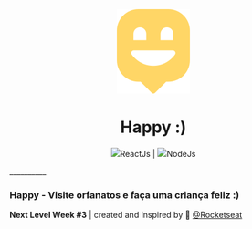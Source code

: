<p align='center'>
  <img src="web/src/images/map-marker.svg">
  <h1 align='center'>Happy :)</h1>
  
<p align='center' width='100'>
  <img src='https://thidu.dev/images/React.svg' width='20'><span>ReactJs</span>  |
  <img src='https://img2.gratispng.com/20180716/ifs/kisspng-node-js-javascript-react-logo-express-js-javascript-logo-5b4ca5c6d53234.5616833615317498308733.jpg'       width='30'><span>NodeJs</span>
</p>
__________

### Happy - Visite orfanatos e faça uma criança feliz :) 

**Next Level Week #3** | created and inspired by 🚀 [@Rocketseat](https://github.com/rocketseat)
